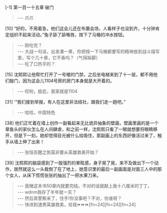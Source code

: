 
[-1] 第一百一十五章 破门
>--- 爪爪<br>

[10] “好的，不用着急，他们这会儿还在布置会场，人看样子也没到齐，十分钟肯定组织不起来活动。”兔子舔了舔嘴唇，按下了马桶的冲水按钮。
>--- 刚吃完？<br>
>--- 大战一句话，出发凑一章，你把按一下马桶都要写的精神放到战斗描写里，写个几十章，它不香吗？（气得跺脚）<br>
>--- 吃了口热乎的？<br>

[15] 沈熙熙让他帮忙打开了一号楼的门禁，之后坐电梯来到了十一层，都不用他们敲门，因为这会儿1104号房的房门本身就是大开着的。
>--- 哎哟，尴尬，我家就是1104<br>

[31] ‘“我们接到举报，有人在这里非法结社，跟我们走一趟吧。”
>--- 哈哈，中国特色<br>

[38] 他们正忙着在墙上创作一副看起来无比诡异抽象的壁画，壁画里画的是一个章鱼头的家伙怎么在人间肆虐，和之前一样，沈熙熙只看了一眼就想要将眼睛移开，但是下一刻，她却觉得目光被什么给吸住，那副画上的东西好像活过来了，触手从墙上伸了出来！
>--- 张恒苏醒之旅莫非要从英雄救美开始？<br>

[39] 沈熙熙的脑袋感到了一股强烈的晕眩感，身子晃了晃，来不及做出下一个动作，居然就这么一头栽倒了在了地上，她意识里的最后一副画面是对面三人中的那个女人，从床下慌慌张张的抽出了一把水果刀来。
>--- 我赌这本书50章内就要完结。不对的话就献上我十八厘米的丁丁。<br>
>--- wdnm我存了半年就一天？<br>
>--- 然后真警察来了，住手!你没事吧？不对，你谁呀？<br>
>--- 快进到渣男英雄救美，给我⏩⏩⏩[fn=24][fn=24][fn=24]<br>
